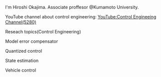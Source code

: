 I'm Hiroshi Okajima. Associate proffesor @Kumamoto University. 

YouTube channel about control engineering: [YouTube:Control Engineeing Channel(5280)](https://www.youtube.com/c/ControlEngineeringChannel/videos)

Reseach topics(Control Engineering)

Model error compensator

Quantized control 

State estimation

Vehicle control

